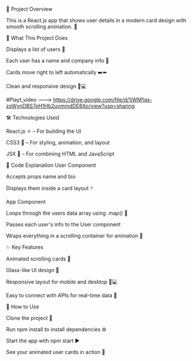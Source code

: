 📜 Project Overview

This is a React.js app that shows user details in a modern card design with smooth scrolling animation. 🚀

🔧 What This Project Does

Displays a list of users 👤

Each user has a name and company info 🏢

Cards move right to left automatically ➡️⬅️

Clean and responsive design 📱💻



#Playt_video
---> https://drive.google.com/file/d/1iWM1qs-zsWynDBS7eH1Hb2uvmmdDE8Xo/view?usp=sharing


🛠️ Technologies Used

React.js ⚛️ – For building the UI

CSS3 🎨 – For styling, animation, and layout

JSX 📝 – For combining HTML and JavaScript




📂 Code Explanation
User Component

Accepts props name and bio

Displays them inside a card layout 🃏

App Component

Loops through the users data array using .map() 🔄

Passes each user's info to the User component

Wraps everything in a scrolling container for animation 🎥



✨ Key Features

Animated scrolling cards 🔄

Glass-like UI design 💎

Responsive layout for mobile and desktop 📱💻

Easy to connect with APIs for real-time data 🔗



📌 How to Use

Clone the project 📂

Run npm install to install dependencies ⚙️

Start the app with npm start ▶️

See your animated user cards in action 🎉
